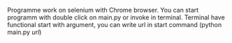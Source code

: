 Programme work on selenium with Chrome browser.
You can start programm with double click on main.py or invoke in terminal.
Terminal have functional start with argument, you can write url in start command (python main.py *url*)
